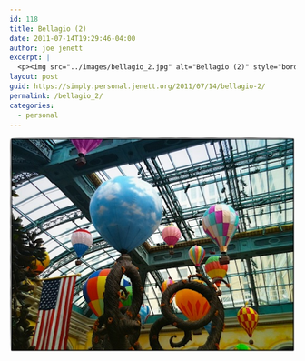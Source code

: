 ```yaml
---
id: 118
title: Bellagio (2)
date: 2011-07-14T19:29:46-04:00
author: joe jenett
excerpt: |
  <p><img src="../images/bellagio_2.jpg" alt="Bellagio (2)" style="border:none;" /></p>
layout: post
guid: https://simply.personal.jenett.org/2011/07/14/bellagio-2/
permalink: /bellagio_2/
categories:
  - personal
---
```

<img src="../images/bellagio_2.jpg" alt="Bellagio (2)" style="border:none;" />
